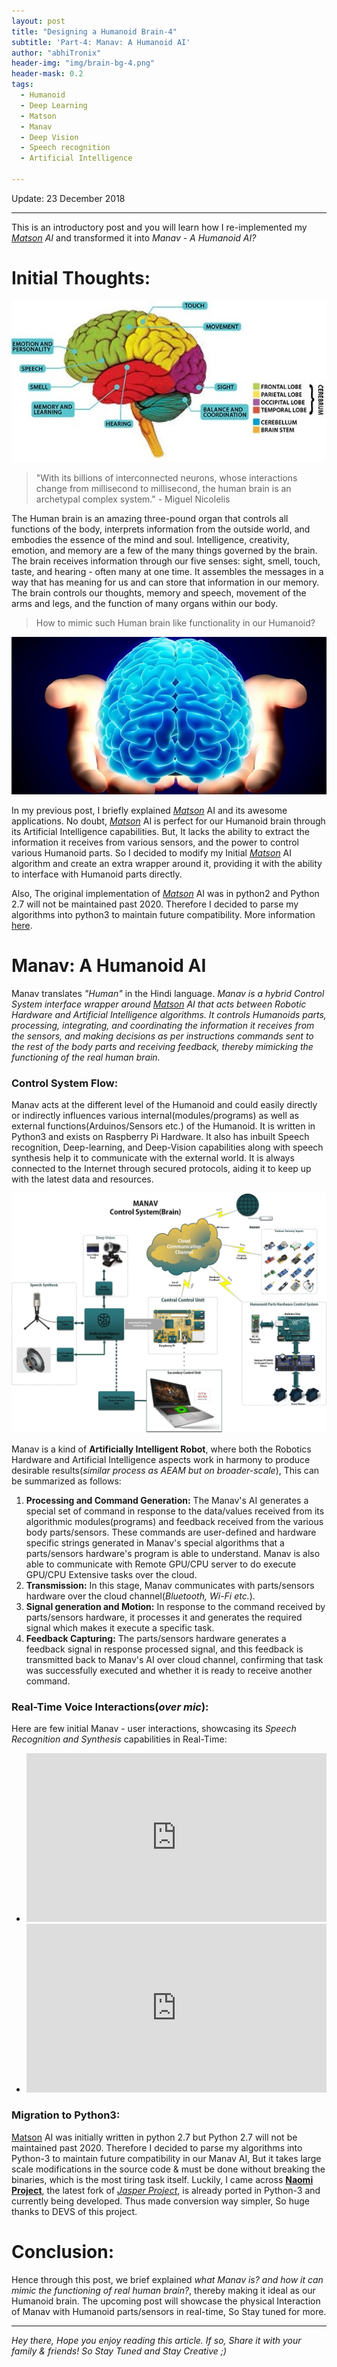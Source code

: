 ```yaml
---
layout: post
title: "Designing a Humanoid Brain-4"
subtitle: 'Part-4: Manav: A Humanoid AI'
author: "abhiTronix"
header-img: "img/brain-bg-4.png"
header-mask: 0.2
tags:
  - Humanoid
  - Deep Learning
  - Matson
  - Manav
  - Deep Vision
  - Speech recognition
  - Artificial Intelligence
  
---
```


Update: 23 December 2018

---

This is an introductory post and you will learn how I re-implemented my *[Matson](https://abhitronix.github.io/2018/12/20/humanoid-Brain-3/#matson-the-talking-ai) AI* and transformed it into *Manav - A Humanoid AI?*

# Initial Thoughts:

![](/img/in-post/manav/brain-4-1.jpg)

> "With its billions of interconnected neurons, whose interactions change from millisecond to millisecond, the human brain is an archetypal complex system." - Miguel Nicolelis

The Human brain is an amazing three-pound organ that controls all functions of the body, interprets information from the outside world, and embodies the essence of the mind and soul. Intelligence, creativity, emotion, and memory are a few of the many things governed by the brain. The brain receives information through our five senses: sight, smell, touch, taste, and hearing - often many at one time. It assembles the messages in a way that has meaning for us and can store that information in our memory. The brain controls our thoughts, memory and speech, movement of the arms and legs, and the function of many organs within our body. 

> How to mimic such Human brain like functionality in our Humanoid?

![](/img/in-post/manav/brain-4-0.jpg)

In my previous post, I briefly explained [*Matson*](https://abhitronix.github.io/2018/12/20/humanoid-Brain-3/#matson-the-talking-ai) AI and its awesome applications. No doubt, [*Matson*](https://abhitronix.github.io/2018/12/20/humanoid-Brain-3/#matson-the-talking-ai) AI is perfect for our Humanoid brain through its Artificial Intelligence capabilities. But, It lacks the ability to extract the information it receives from various sensors, and the power to control various Humanoid parts. So I decided to modify my Initial [*Matson*](https://abhitronix.github.io/2018/12/20/humanoid-Brain-3/#matson-the-talking-ai) AI algorithm and create an extra wrapper around it, providing it with the ability to interface with Humanoid parts directly.

Also, The original implementation of [*Matson*](https://abhitronix.github.io/2018/12/20/humanoid-Brain-3/#matson-the-talking-ai) AI was in python2 and Python 2.7 will not be maintained past 2020. Therefore I decided to parse my algorithms into python3 to maintain future compatibility. More information [here](https://pythonclock.org/).

# Manav: A Humanoid AI
Manav translates *"Human"* in the Hindi language. *Manav is a hybrid Control System interface wrapper around [Matson](https://abhitronix.github.io/2018/12/20/humanoid-Brain-3/#matson-the-talking-ai) AI that acts between Robotic Hardware and Artificial Intelligence algorithms. It controls Humanoids parts, processing, integrating, and coordinating the information it receives from the sensors, and making decisions as per instructions commands sent to the rest of the body parts and receiving feedback, thereby mimicking the functioning of the real human brain.* 

### Control System Flow:  
Manav acts at the different level of the Humanoid and could easily directly or indirectly influences various internal(modules/programs) as well as external functions(Arduinos/Sensors etc.) of the Humanoid. It is written in Python3 and exists on Raspberry Pi Hardware. It also has inbuilt Speech recognition, Deep-learning, and Deep-Vision capabilities along with speech synthesis help it to communicate with the external world. It is always connected to the Internet through secured protocols, aiding it to keep up with the latest data and resources. 

![](/img/in-post/manav/brain-4.jpg)

Manav is a kind of **Artificially Intelligent Robot**, where both the Robotics Hardware and Artificial Intelligence aspects work in harmony to produce desirable results(*similar process as AEAM but on broader-scale*), This can be summarized as follows:
1. **Processing and Command Generation:** The Manav's AI generates a special set of command in response to the data/values received from its algorithmic modules(programs) and feedback received from the various body parts/sensors. These commands are user-defined and hardware specific strings generated in Manav's special algorithms that a parts/sensors hardware's program is able to understand. Manav is also able to communicate with Remote GPU/CPU server to do execute GPU/CPU Extensive tasks over the cloud. 
2. **Transmission:** In this stage, Manav communicates with parts/sensors hardware over the cloud channel(*Bluetooth, Wi-Fi etc.*).
3. **Signal generation and Motion:** In response to the command received by parts/sensors hardware, it processes it and generates the required signal which makes it execute a specific task.
4. **Feedback Capturing:** The parts/sensors hardware generates a feedback signal in response processed signal, and this feedback is transmitted back to Manav's AI over cloud channel, confirming that task was successfully executed and whether it is ready to receive another command.

### Real-Time Voice Interactions(*over mic*):
Here are few initial Manav - user interactions, showcasing its *Speech Recognition and Synthesis* capabilities in Real-Time:
- <iframe width="480" height="270" src="https://www.youtube.com/embed/tyEizsXhGhQ" frameborder="0" allow="accelerometer; autoplay; encrypted-media; gyroscope; picture-in-picture" allowfullscreen></iframe>
- <iframe width="480" height="270" src="https://www.youtube.com/embed/Sce9jfGkDmY" frameborder="0" allow="accelerometer; autoplay; encrypted-media; gyroscope; picture-in-picture" allowfullscreen></iframe>

### Migration to Python3:
[Matson](https://abhitronix.github.io/2018/12/20/humanoid-Brain-3/#matson-the-talking-ai) AI was initially written in python 2.7 but Python 2.7 will not be maintained past 2020. Therefore I decided to parse my algorithms into Python-3 to maintain future compatibility in our Manav AI, But it takes large scale modifications in the source code & must be done without breaking the binaries, which is the most tiring task itself. Luckily, I came across [**Naomi Project**](https://github.com/NaomiProject/Naomi), the latest fork of [*Jasper Project*](https://jasperproject.github.io/#about), is already ported in Python-3 and currently being developed. Thus made conversion way simpler, So huge thanks to DEVS of this project.

# Conclusion:
Hence through this post, we brief explained *what Manav is? and how it can mimic the functioning of real human brain?*, thereby making it ideal as our Humanoid brain. The upcoming post will showcase the physical Interaction of Manav with Humanoid parts/sensors in real-time, So Stay tuned for more. 

---

*Hey there, Hope you enjoy reading this article. If so, Share it with your family & friends! So Stay Tuned and Stay Creative ;)*